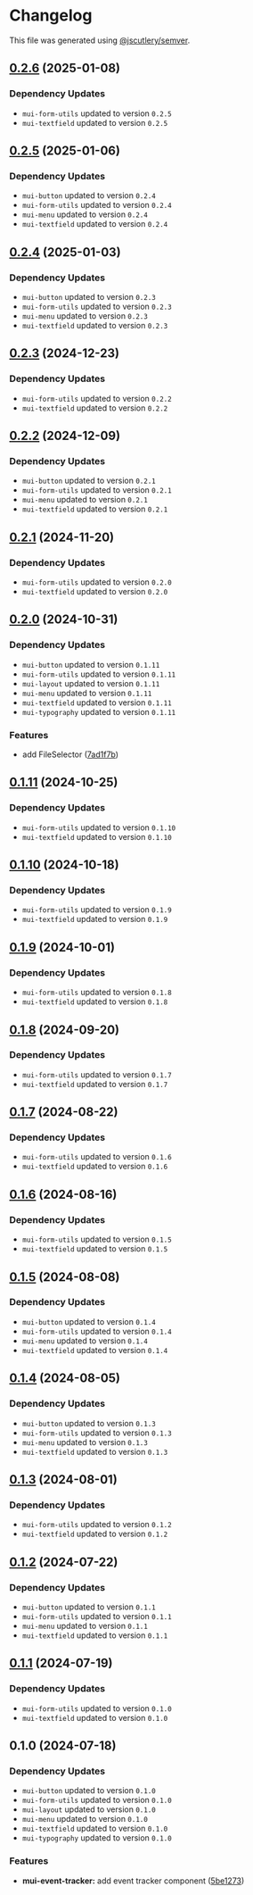 # Changelog

This file was generated using [@jscutlery/semver](https://github.com/jscutlery/semver).

## [0.2.6](https://github.com/Availity/element/compare/@availity/mui-event-tracker@0.2.5...@availity/mui-event-tracker@0.2.6) (2025-01-08)

### Dependency Updates

* `mui-form-utils` updated to version `0.2.5`
* `mui-textfield` updated to version `0.2.5`
## [0.2.5](https://github.com/Availity/element/compare/@availity/mui-event-tracker@0.2.4...@availity/mui-event-tracker@0.2.5) (2025-01-06)

### Dependency Updates

* `mui-button` updated to version `0.2.4`
* `mui-form-utils` updated to version `0.2.4`
* `mui-menu` updated to version `0.2.4`
* `mui-textfield` updated to version `0.2.4`
## [0.2.4](https://github.com/Availity/element/compare/@availity/mui-event-tracker@0.2.3...@availity/mui-event-tracker@0.2.4) (2025-01-03)

### Dependency Updates

* `mui-button` updated to version `0.2.3`
* `mui-form-utils` updated to version `0.2.3`
* `mui-menu` updated to version `0.2.3`
* `mui-textfield` updated to version `0.2.3`
## [0.2.3](https://github.com/Availity/element/compare/@availity/mui-event-tracker@0.2.2...@availity/mui-event-tracker@0.2.3) (2024-12-23)

### Dependency Updates

* `mui-form-utils` updated to version `0.2.2`
* `mui-textfield` updated to version `0.2.2`
## [0.2.2](https://github.com/Availity/element/compare/@availity/mui-event-tracker@0.2.1...@availity/mui-event-tracker@0.2.2) (2024-12-09)

### Dependency Updates

* `mui-button` updated to version `0.2.1`
* `mui-form-utils` updated to version `0.2.1`
* `mui-menu` updated to version `0.2.1`
* `mui-textfield` updated to version `0.2.1`
## [0.2.1](https://github.com/Availity/element/compare/@availity/mui-event-tracker@0.2.0...@availity/mui-event-tracker@0.2.1) (2024-11-20)

### Dependency Updates

* `mui-form-utils` updated to version `0.2.0`
* `mui-textfield` updated to version `0.2.0`
## [0.2.0](https://github.com/Availity/element/compare/@availity/mui-event-tracker@0.1.11...@availity/mui-event-tracker@0.2.0) (2024-10-31)

### Dependency Updates

* `mui-button` updated to version `0.1.11`
* `mui-form-utils` updated to version `0.1.11`
* `mui-layout` updated to version `0.1.11`
* `mui-menu` updated to version `0.1.11`
* `mui-textfield` updated to version `0.1.11`
* `mui-typography` updated to version `0.1.11`

### Features

* add FileSelector ([7ad1f7b](https://github.com/Availity/element/commit/7ad1f7bb364bbeb2048d2ff4c9b0a2b1a1e33777))

## [0.1.11](https://github.com/Availity/element/compare/@availity/mui-event-tracker@0.1.10...@availity/mui-event-tracker@0.1.11) (2024-10-25)

### Dependency Updates

* `mui-form-utils` updated to version `0.1.10`
* `mui-textfield` updated to version `0.1.10`
## [0.1.10](https://github.com/Availity/element/compare/@availity/mui-event-tracker@0.1.9...@availity/mui-event-tracker@0.1.10) (2024-10-18)

### Dependency Updates

* `mui-form-utils` updated to version `0.1.9`
* `mui-textfield` updated to version `0.1.9`
## [0.1.9](https://github.com/Availity/element/compare/@availity/mui-event-tracker@0.1.8...@availity/mui-event-tracker@0.1.9) (2024-10-01)

### Dependency Updates

* `mui-form-utils` updated to version `0.1.8`
* `mui-textfield` updated to version `0.1.8`
## [0.1.8](https://github.com/Availity/element/compare/@availity/mui-event-tracker@0.1.7...@availity/mui-event-tracker@0.1.8) (2024-09-20)

### Dependency Updates

* `mui-form-utils` updated to version `0.1.7`
* `mui-textfield` updated to version `0.1.7`
## [0.1.7](https://github.com/Availity/element/compare/@availity/mui-event-tracker@0.1.6...@availity/mui-event-tracker@0.1.7) (2024-08-22)

### Dependency Updates

* `mui-form-utils` updated to version `0.1.6`
* `mui-textfield` updated to version `0.1.6`
## [0.1.6](https://github.com/Availity/element/compare/@availity/mui-event-tracker@0.1.5...@availity/mui-event-tracker@0.1.6) (2024-08-16)

### Dependency Updates

* `mui-form-utils` updated to version `0.1.5`
* `mui-textfield` updated to version `0.1.5`
## [0.1.5](https://github.com/Availity/element/compare/@availity/mui-event-tracker@0.1.4...@availity/mui-event-tracker@0.1.5) (2024-08-08)

### Dependency Updates

* `mui-button` updated to version `0.1.4`
* `mui-form-utils` updated to version `0.1.4`
* `mui-menu` updated to version `0.1.4`
* `mui-textfield` updated to version `0.1.4`
## [0.1.4](https://github.com/Availity/element/compare/@availity/mui-event-tracker@0.1.3...@availity/mui-event-tracker@0.1.4) (2024-08-05)

### Dependency Updates

* `mui-button` updated to version `0.1.3`
* `mui-form-utils` updated to version `0.1.3`
* `mui-menu` updated to version `0.1.3`
* `mui-textfield` updated to version `0.1.3`
## [0.1.3](https://github.com/Availity/element/compare/@availity/mui-event-tracker@0.1.2...@availity/mui-event-tracker@0.1.3) (2024-08-01)

### Dependency Updates

* `mui-form-utils` updated to version `0.1.2`
* `mui-textfield` updated to version `0.1.2`
## [0.1.2](https://github.com/Availity/element/compare/@availity/mui-event-tracker@0.1.1...@availity/mui-event-tracker@0.1.2) (2024-07-22)

### Dependency Updates

* `mui-button` updated to version `0.1.1`
* `mui-form-utils` updated to version `0.1.1`
* `mui-menu` updated to version `0.1.1`
* `mui-textfield` updated to version `0.1.1`
## [0.1.1](https://github.com/Availity/element/compare/@availity/mui-event-tracker@0.1.0...@availity/mui-event-tracker@0.1.1) (2024-07-19)

### Dependency Updates

* `mui-form-utils` updated to version `0.1.0`
* `mui-textfield` updated to version `0.1.0`
## 0.1.0 (2024-07-18)

### Dependency Updates

* `mui-button` updated to version `0.1.0`
* `mui-form-utils` updated to version `0.1.0`
* `mui-layout` updated to version `0.1.0`
* `mui-menu` updated to version `0.1.0`
* `mui-textfield` updated to version `0.1.0`
* `mui-typography` updated to version `0.1.0`

### Features

* **mui-event-tracker:** add event tracker component ([5be1273](https://github.com/Availity/element/commit/5be12734a09a53f786579192fd54da4936855086))
